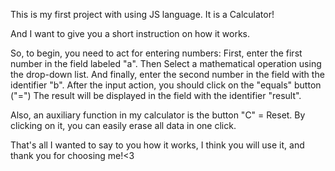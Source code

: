 This is my first project with using JS language. It is a Calculator!

And I want to give you a short instruction on how it works. 

So, to begin, you need to act for entering numbers: First, enter the first number in the field labeled "a". 
Then Select a mathematical operation using the drop-down list. 
And finally, enter the second number in the field with the identifier "b".
After the input action, you should click on the "equals" button ("=")
The result will be displayed in the field with the identifier "result".

Also, an auxiliary function in my calculator is the button "C" = Reset. By clicking on it, you can easily erase all data in one click.

That's all I wanted to say to you how it works, I think you will use it, and thank you for choosing me!<3
